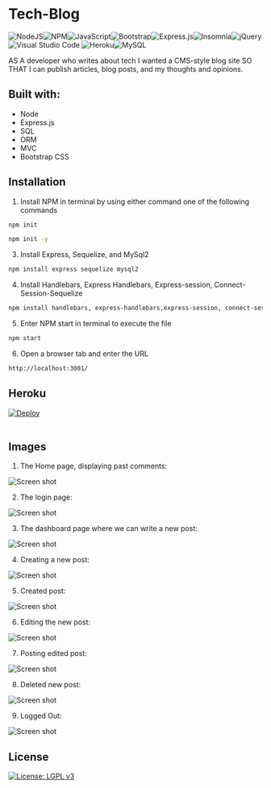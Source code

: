 # Tech-Blog 
![NodeJS](https://img.shields.io/badge/node.js-6DA55F?style=for-the-badge&logo=node.js&logoColor=white)![NPM](https://img.shields.io/badge/NPM-%23000000.svg?style=for-the-badge&logo=npm&logoColor=white)![JavaScript](https://img.shields.io/badge/javascript-%23323330.svg?style=for-the-badge&logo=javascript&logoColor=%23F7DF1E)![Bootstrap](https://img.shields.io/badge/bootstrap-%23563D7C.svg?style=for-the-badge&logo=bootstrap&logoColor=white)![Express.js](https://img.shields.io/badge/express.js-%23404d59.svg?style=for-the-badge&logo=express&logoColor=%2361DAFB)![Insomnia](https://img.shields.io/badge/Insomnia-black?style=for-the-badge&logo=insomnia&logoColor=5849BE)![jQuery](https://img.shields.io/badge/jquery-%230769AD.svg?style=for-the-badge&logo=jquery&logoColor=white)![Visual Studio Code](https://img.shields.io/badge/Visual%20Studio%20Code-0078d7.svg?style=for-the-badge&logo=visual-studio-code&logoColor=white)	![Heroku](https://img.shields.io/badge/heroku-%23430098.svg?style=for-the-badge&logo=heroku&logoColor=white)![MySQL](https://img.shields.io/badge/mysql-%2300f.svg?style=for-the-badge&logo=mysql&logoColor=white)

AS A developer who writes about tech
I wanted a CMS-style blog site
SO THAT I can publish articles, blog posts, and my thoughts and opinions.

## Built with: 	
* Node  
* Express.js
* SQL
* ORM
* MVC
* Bootstrap CSS


## Installation

1. Install NPM in terminal by using either command one of the following commands
```bash
npm init 
```
```bash
npm init -y
```
3. Install Express, Sequelize, and MySql2
```bash
npm install express sequelize mysql2
```
4. Install Handlebars, Express Handlebars, Express-session, Connect-Session-Sequelize

```bash
npm install handlebars, express-handlebars,express-session, connect-session-sequelize
```

5. Enter NPM start in terminal to execute the file
```bash 
npm start
```
6. Open a browser tab and enter the URL 
```bash
http://localhost:3001/
```

##  Heroku 
[![Deploy](https://www.herokucdn.com/deploy/button.svg)](https://tranquil-fortress-39939.herokuapp.com/)
<br><br>

## Images

1. The Home page, displaying past comments: 

![Screen shot](/images/Screen%20Shot%202021-10-09%20at%209.25.22%20AM.png)

2. The login page:

![Screen shot](/images/Screen%20Shot%202021-10-09%20at%209.25.46%20AM.png)

3. The dashboard page where we can write a new post:

![Screen shot](/images/Screen%20Shot%202021-10-09%20at%209.31.19%20AM.png)

4. Creating a new post:

![Screen shot](/images/Screen%20Shot%202021-10-09%20at%209.31.41%20AM.png)

5. Created post:

![Screen shot](/images/Screen%20Shot%202021-10-09%20at%209.31.46%20AM.png)

6. Editing the new post:

![Screen shot](/images/Screen%20Shot%202021-10-09%20at%209.31.55%20AM.png)

7. Posting edited post:

![Screen shot](/images/Screen%20Shot%202021-10-09%20at%209.32.00%20AM.png)

8. Deleted new post:

![Screen shot](/images/Screen%20Shot%202021-10-09%20at%209.32.16%20AM.png)

9. Logged Out:

![Screen shot](/images/Screen%20Shot%202021-10-09%20at%209.25.22%20AM.png)




## License
[![License: LGPL v3](https://img.shields.io/badge/License-LGPL%20v3-blue.svg)](https://www.gnu.org/licenses/lgpl-3.0)